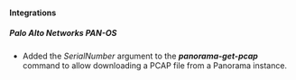 
#### Integrations
##### Palo Alto Networks PAN-OS
- Added the *SerialNumber* argument to the ***panorama-get-pcap*** command to allow downloading a PCAP file from a Panorama instance.
